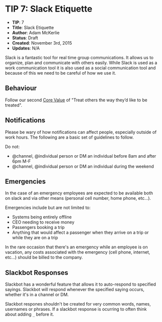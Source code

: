 # TIP 7: Slack Etiquette

* **TIP**: 7
* **Title**:  Slack Etiquette
* **Author**: Adam McKerlie
* **Status**: Draft
* **Created**: November 3rd, 2015
* **Updates**: N/A

Slack is a fantastic tool for real time group communications. It allows us to organize, plan and communicate with others easily. While Slack is used as a work communication tool it is also used as a social communication tool and because of this we need to be careful of how we use it.

## Behaviour

Follow our second [Core Value](https://github.com/gadventures/TIPs/blob/master/tips/tip-1-core-values.md) of "Treat others the way they’d like to be treated".

## Notifications

Please be wary of how notifications can affect people, especially outside of work hours. The following are a basic set of guidelines to follow.

Do not:
* @channel, @individual person or DM an individual before 8am and after 6pm M-F
* @channel, @individual person or DM an individual during the weekend

## Emergencies

In the case of an emergency employees are expected to be available both on slack and via other means (personal cell number, home phone, etc...).

Emergencies include but are not limited to:

* Systems being entirely offline
* CEO needing to receive money
* Passengers booking a trip
* Anything that would affect a passenger when they arrive on a trip or while they are on a trip

In the rare occasion that there's an emergency while an employee is on vacation, any costs associated with the emergency (cell phone, internet, etc...) should be billed to the company.

## Slackbot Responses

Slackbot has a wonderful feature that allows it to auto-respond to specified sayings. Slackbot will respond whenever the specified saying occurs, whether it's in a channel or DM.

Slackbot respones shouldn't be created for very common words, names, usernames or phrases. If a slackbot response is ocurring to often think about adding `_` before it.
